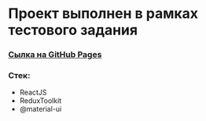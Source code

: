 # Проект выполнен в рамках тестового задания 

### [Сылка на GitHub Pages](https://ryabovmark.github.io/Alfa-test/)

### Стек:
- ReactJS
- ReduxToolkit
- @material-ui
